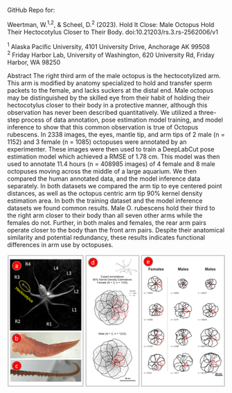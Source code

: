 GitHub Repo for:

Weertman, W.<sup>1,2</sup>, & Scheel, D.<sup>2</sup> (2023). Hold It Close: Male Octopus Hold Their Hectocotylus Closer to Their Body. doi:10.21203/rs.3.rs-2562006/v1

<sup>1</sup> Alaska Pacific University, 4101 University Drive, Anchorage AK 99508  
<sup>2</sup> Friday Harbor Lab, University of Washington, 620 University Rd, Friday Harbor, WA 98250

Abstract
The right third arm of the male octopus is the hectocotylized arm. This arm is modified by anatomy specialized to hold and transfer sperm packets to the female, and lacks suckers at the distal end. Male octopus may be distinguished by the skilled eye from their habit of holding their hectocotylus closer to their body in a protective manner, although this observation has never been described quantitatively. We utilized a three-step process of data annotation, pose estimation model training, and model inference to show that this common observation is true of Octopus rubescens. In 2338 images, the eyes, mantle tip, and arm tips of 2 male (n = 1152)  and 3 female (n = 1085) octopuses were annotated by an experimenter. These images were then used to train a DeepLabCut pose estimation model which achieved a RMSE of 1.78 cm. This model was then used to annotate 11.4 hours (n = 408985 images) of 4 female and 8 male octopuses moving across the middle of a large aquarium. We then compared the human annotated data, and the model inference data separately. In both datasets we compared the arm tip to eye centered point distances, as well as the octopus centric arm tip 90% kernel density estimation area. In both the training dataset and the model inference datasets we found common results. Male O. rubescens hold their third to the right arm closer to their body than all seven other arms while the females do not. Further, in both males and females, the rear arm pairs operate closer to the body than the front arm pairs. Despite their anatomical similarity and potential redundancy, these results indicates functional differences in arm use by octopuses.

![Octopus arm comparison](/PLOTS/Figure1.png)
